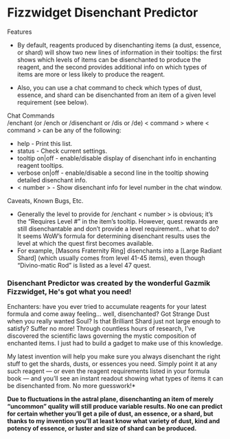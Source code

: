 # Fizzwidget Disenchant Predictor  
  
Features  
* By default, reagents produced by disenchanting items (a dust, essence, or shard) will show two new lines of information in their tooltips: the first shows which levels of items can be disenchanted to produce the reagent, and the second provides additional info on which types of items are more or less likely to produce the reagent.  
  
* Also, you can use a chat command to check which types of dust, essence, and shard can be disenchanted from an item of a given level requirement (see below).  
  
Chat Commands  
/enchant (or /ench or /disenchant or /dis or /de) < command > where < command > can be any of the following:  
  
* help - Print this list.  
* status - Check current settings.  
* tooltip on|off - enable/disable display of disenchant info in enchanting reagent tooltips.  
* verbose on|off - enable/disable a second line in the tooltip showing detailed disenchant info.  
* < number > - Show disenchant info for level number in the chat window.  
  
Caveats, Known Bugs, Etc.  
* Generally the level to provide for /enchant < number > is obvious; it’s the “Requires Level #” in the item’s tooltip. However, quest rewards are still disenchantable and don’t provide a level requirement… what to do? It seems WoW’s formula for determining disenchant results uses the level at which the quest first becomes available.  
* For example, [Masons Fraternity Ring] disenchants into a [Large Radiant Shard] (which usually comes from level 41-45 items), even though “Divino-matic Rod” is listed as a level 47 quest.

### Disenchant Predictor was created by the wonderful Gazmik Fizzwidget, He's got what you need!  
  
Enchanters: have you ever tried to accumulate reagents for your latest formula and come away feeling… well, disenchanted? Got Strange Dust when you really wanted Soul? Is that Brilliant Shard just not large enough to satisfy? Suffer no more! Through countless hours of research, I’ve discovered the scientific laws governing the mystic composition of enchanted items. I just had to build a gadget to make use of this knowledge.  
  
My latest invention will help you make sure you always disenchant the right stuff to get the shards, dusts, or essences you need. Simply point it at any such reagent — or even the reagent requirements listed in your formula book — and you’ll see an instant readout showing what types of items it can be disenchanted from. No more guesswork!*  
  
**Due to fluctuations in the astral plane, disenchanting an item of merely “uncommon” quality will still produce variable results. No one can predict for certain whether you’ll get a pile of dust, an essence, or a shard, but thanks to my invention you’ll at least know what variety of dust, kind and potency of essence, or luster and size of shard can be produced.**
